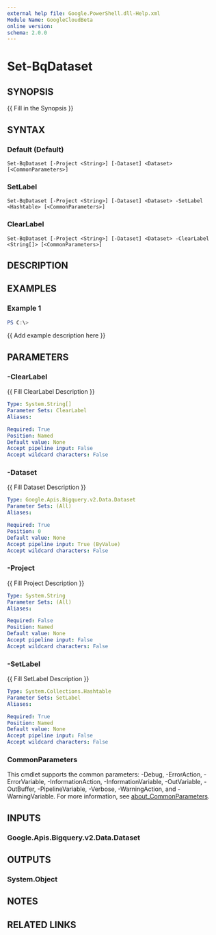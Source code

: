 ```yaml
---
external help file: Google.PowerShell.dll-Help.xml
Module Name: GoogleCloudBeta
online version:
schema: 2.0.0
---
```


# Set-BqDataset

## SYNOPSIS
{{ Fill in the Synopsis }}

## SYNTAX

### Default (Default)
```
Set-BqDataset [-Project <String>] [-Dataset] <Dataset> [<CommonParameters>]
```

### SetLabel
```
Set-BqDataset [-Project <String>] [-Dataset] <Dataset> -SetLabel <Hashtable> [<CommonParameters>]
```

### ClearLabel
```
Set-BqDataset [-Project <String>] [-Dataset] <Dataset> -ClearLabel <String[]> [<CommonParameters>]
```

## DESCRIPTION


## EXAMPLES

### Example 1
```powershell
PS C:\> 
```

{{ Add example description here }}

## PARAMETERS

### -ClearLabel
{{ Fill ClearLabel Description }}

```yaml
Type: System.String[]
Parameter Sets: ClearLabel
Aliases:

Required: True
Position: Named
Default value: None
Accept pipeline input: False
Accept wildcard characters: False
```

### -Dataset
{{ Fill Dataset Description }}

```yaml
Type: Google.Apis.Bigquery.v2.Data.Dataset
Parameter Sets: (All)
Aliases:

Required: True
Position: 0
Default value: None
Accept pipeline input: True (ByValue)
Accept wildcard characters: False
```

### -Project
{{ Fill Project Description }}

```yaml
Type: System.String
Parameter Sets: (All)
Aliases:

Required: False
Position: Named
Default value: None
Accept pipeline input: False
Accept wildcard characters: False
```

### -SetLabel
{{ Fill SetLabel Description }}

```yaml
Type: System.Collections.Hashtable
Parameter Sets: SetLabel
Aliases:

Required: True
Position: Named
Default value: None
Accept pipeline input: False
Accept wildcard characters: False
```

### CommonParameters
This cmdlet supports the common parameters: -Debug, -ErrorAction, -ErrorVariable, -InformationAction, -InformationVariable, -OutVariable, -OutBuffer, -PipelineVariable, -Verbose, -WarningAction, and -WarningVariable. For more information, see [about_CommonParameters](http://go.microsoft.com/fwlink/?LinkID=113216).

## INPUTS

### Google.Apis.Bigquery.v2.Data.Dataset

## OUTPUTS

### System.Object
## NOTES

## RELATED LINKS
